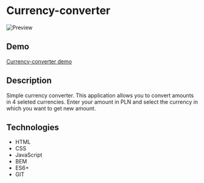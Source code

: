 # Currency-converter

![Preview](images/Conventer_preview.png)
## Demo

[Currency-converter demo](https://konradkapica.github.io/currency-converter/)

## Description

Simple currency converter. This application allows you to convert amounts in 4 seleted currencies. Enter your amount in PLN and select the currency in which you want to get new amount.

## Technologies

- HTML
- CSS
- JavaScript
- BEM
- ES6+
- GIT
